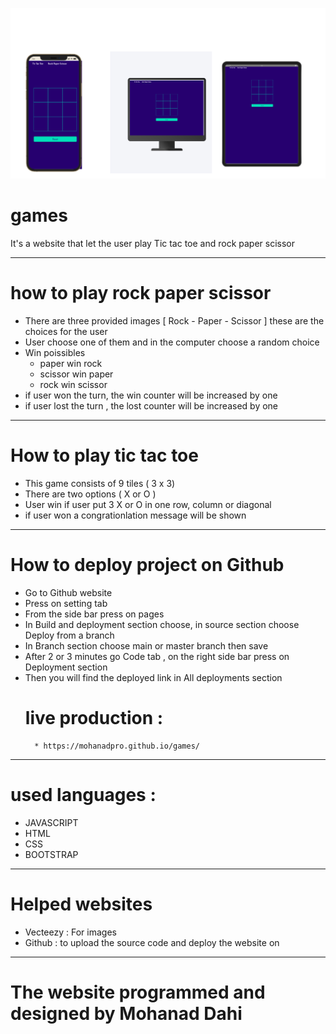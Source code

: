 ![CI logo](assets/images/site-on-different-size.png)
# games
It's a website that let the user play Tic tac toe and rock paper scissor 

---

# how to play rock paper scissor 
* There are three provided images [ Rock - Paper - Scissor ] these are the choices for the user
* User choose one of them and in the computer choose a random choice 
* Win poissibles
    * paper win rock
    * scissor win paper
    * rock win scissor
* if user won the turn, the win counter will be increased by one
* if user lost the turn , the lost counter will be increased by one

---

# How to play tic tac toe
* This game consists of 9 tiles ( 3 x 3)
* There are two options ( X or O )
* User win if user put 3 X or O in one row, column or diagonal
* if user won a congrationlation message will be shown

---

# How to deploy project on Github
* Go to Github website
* Press on setting tab
* From the side bar press on pages
* In Build and deployment section choose, in source section choose Deploy from a branch
* In Branch  section choose main or master branch then save
* After 2 or 3 minutes go Code tab , on the right side bar press on Deployment section
* Then you will find the deployed link in All deployments section
    # live production : 
        * https://mohanadpro.github.io/games/

---

# used languages :
* JAVASCRIPT 
* HTML 
* CSS 
* BOOTSTRAP

---

# Helped websites
* Vecteezy : For images 
* Github : to upload the source code and deploy the website on

---

# The website programmed and designed by Mohanad Dahi 